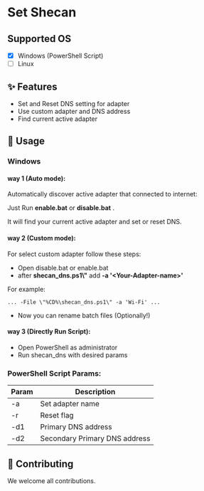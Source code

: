 # Set Shecan

## Supported OS

- [x] Windows (PowerShell Script)
- [ ] Linux

## ✨ Features

- Set and Reset DNS setting for adapter
- Use custom adapter and DNS address
- Find current active adapter

## 🔨 Usage

### Windows

#### way 1 (Auto mode):

Automatically discover active adapter that connected to internet:

Just Run **enable.bat** or **disable.bat** .

It will find your current active adapter and set or reset DNS.

#### way 2 (Custom mode):

For select custom adapter follow these steps:

- Open disable.bat or enable.bat
- after **shecan_dns.ps1\\"** add **-a \'<Your-Adapter-name\>'**

For example:

    ... -File \"%CD%\shecan_dns.ps1\" -a 'Wi-Fi' ...

- Now you can rename batch files (Optionally!)

#### way 3 (Directly Run Script):

- Open PowerShell as administrator
- Run shecan_dns with desired params

### PowerShell Script Params:

| Param | Description |
|--|--|
| -a | Set adapter name |
| -r | Reset flag |
| -d1 | Primary DNS address |
| -d2 | Secondary Primary DNS address |

## 🤝 Contributing

We welcome all contributions.
